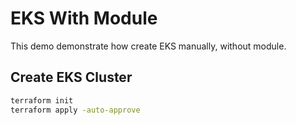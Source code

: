 # EKS With Module

This demo demonstrate how create EKS manually, without module.

## Create EKS Cluster

```sh
terraform init
terraform apply -auto-approve
```

